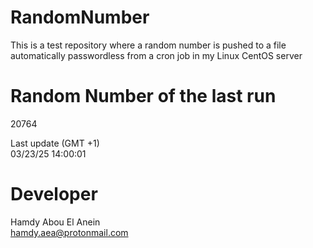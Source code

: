 # RandomNumber    
This is a test repository where a random number is pushed to a file automatically passwordless from a cron job in my Linux CentOS server    
# Random Number of the last run   
20764
      
Last update (GMT +1)    
03/23/25 14:00:01
# Developer    
Hamdy Abou El Anein   
hamdy.aea@protonmail.com
